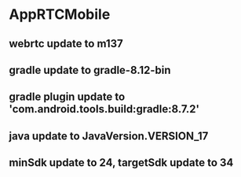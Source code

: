 # AppRTCMobile

## webrtc update to m137
## gradle update to gradle-8.12-bin
## gradle plugin update to 'com.android.tools.build:gradle:8.7.2'
## java update to JavaVersion.VERSION_17
## minSdk update to 24, targetSdk update to 34